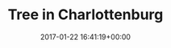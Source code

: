 ---
title:		"Tree in Charlottenburg"
type:		"photos"
mediatype:		"upload"
location:		"Berlin, Germany"
date:		"2017-01-22 16:41:19+00:00"
album:		"experimental"
filename:		"charlottenburg-tree.md"
series:		"outdoors"
cl_public_id:		"experimental/charlottenburg-tree"
cl_version:		1497004489
format:		"tiff"
bytes:		2639480
width:		810
height:		1440
colours:
- "#CFE0F0"
- "#C4D1E4"
- "#323738"
- "#9FC1E0"
- "#3E3B39"
- "#343338"
- "#61686C"
- "#6F6661"
- "#ECE5E2"
- "#98B5D7"
- "#6A6B78"
- "#172023"
- "#191A25"
- "#666B68"
- "#101918"
- "#5C688A"
- "#2E201F"
- "#7C717A"
exposure_mode:		"Auto"
program:		"Aperture-priority AE"
aperture:		"5.0"
focal_length:		"16.0 mm"
iso:		"100"
shutter_speed:		"1/100"
metering:		"Multi-segment"
flash:		"Off, Did not fire"
white_balance:		"Custom"
colour_temp:		"5100"
has_crop:		"false"
orientation:		"Horizontal (normal)"
camera_model:		"NIKON D800"
lens_info:		"16mm f/2.8"
artist:		"No artist info"
x_resolution:		"300"
y_resolution:		"300"
---